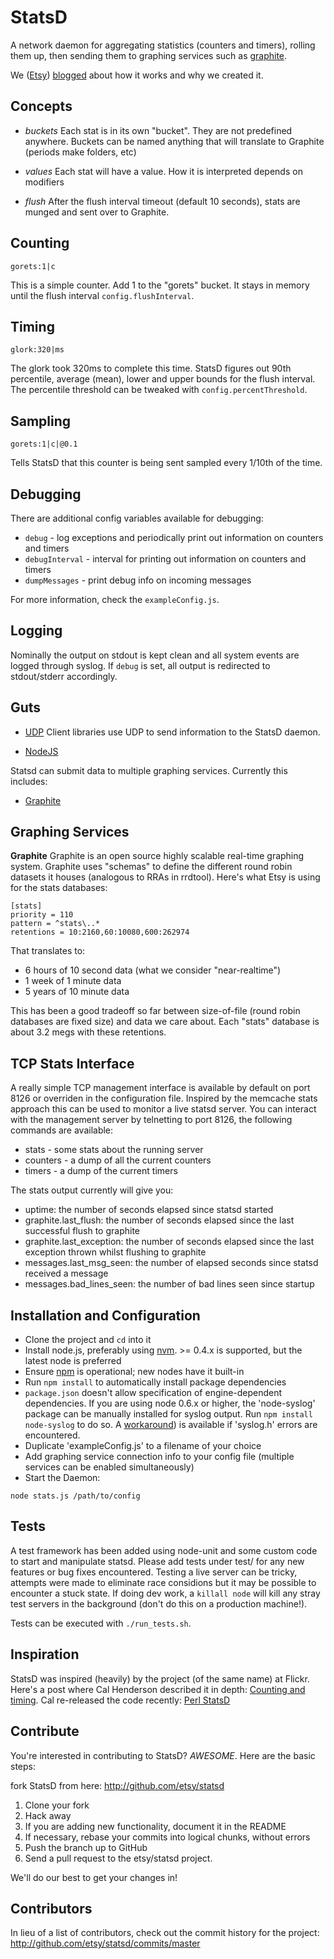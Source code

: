 StatsD
======

A network daemon for aggregating statistics (counters and timers), rolling them up, then sending them to graphing services such as [graphite][graphite].

We ([Etsy][etsy]) [blogged][blog post] about how it works and why we created it.


Concepts
--------

* *buckets*
  Each stat is in its own "bucket". They are not predefined anywhere. Buckets can be named anything that will translate to Graphite (periods make folders, etc)

* *values*
  Each stat will have a value. How it is interpreted depends on modifiers

* *flush*
  After the flush interval timeout (default 10 seconds), stats are munged and sent over to Graphite.

Counting
--------

    gorets:1|c

This is a simple counter. Add 1 to the "gorets" bucket. It stays in memory until the flush interval `config.flushInterval`.

Timing
------

    glork:320|ms

The glork took 320ms to complete this time. StatsD figures out 90th percentile, average (mean), lower and upper bounds for the flush interval.  The percentile threshold can be tweaked with `config.percentThreshold`.

Sampling
--------

    gorets:1|c|@0.1

Tells StatsD that this counter is being sent sampled every 1/10th of the time.

Debugging
---------

There are additional config variables available for debugging:

* `debug` - log exceptions and periodically print out information on counters and timers
* `debugInterval` - interval for printing out information on counters and timers
* `dumpMessages` - print debug info on incoming messages

For more information, check the `exampleConfig.js`.

Logging
-------

Nominally the output on stdout is kept clean and all system events are logged through syslog.
If `debug` is set, all output is redirected to stdout/stderr accordingly.

Guts
----

* [UDP][udp]
  Client libraries use UDP to send information to the StatsD daemon.

* [NodeJS][node]

Statsd can submit data to multiple graphing services. Currently this includes:

* [Graphite][graphite]


Graphing Services
-----------------

**Graphite**
Graphite is an open source highly scalable real-time graphing system. Graphite uses "schemas" to define the different round robin datasets it houses (analogous to RRAs in rrdtool). Here's what Etsy is using for the stats databases:

    [stats]
    priority = 110
    pattern = ^stats\..*
    retentions = 10:2160,60:10080,600:262974

That translates to:

* 6 hours of 10 second data (what we consider "near-realtime")
* 1 week of 1 minute data
* 5 years of 10 minute data

This has been a good tradeoff so far between size-of-file (round robin databases are fixed size) and data we care about. Each "stats" database is about 3.2 megs with these retentions.

TCP Stats Interface
-------------------

A really simple TCP management interface is available by default on port 8126 or overriden in the configuration file. Inspired by the memcache stats approach this can be used to monitor a live statsd server.  You can interact with the management server by telnetting to port 8126, the following commands are available:

* stats - some stats about the running server
* counters - a dump of all the current counters
* timers - a dump of the current timers

The stats output currently will give you:

* uptime: the number of seconds elapsed since statsd started
* graphite.last_flush: the number of seconds elapsed since the last successful flush to graphite
* graphite.last_exception: the number of seconds elapsed since the last exception thrown whilst flushing to graphite
* messages.last_msg_seen: the number of elapsed seconds since statsd received a message
* messages.bad_lines_seen: the number of bad lines seen since startup

Installation and Configuration
------------------------------

 * Clone the project and `cd` into it
 * Install node.js, preferably using [nvm][nvm]. >= 0.4.x is supported, but the latest node is preferred
 * Ensure [npm][npm] is operational; new nodes have it built-in
 * Run `npm install` to automatically install package dependencies
 * `package.json` doesn't allow specification of engine-dependent dependencies. If you are using node 0.6.x or higher, the 'node-syslog' package can be manually installed for syslog output. Run `npm install node-syslog` to do so. A [workaround](https://gist.github.com/1632460)) is available if 'syslog.h' errors are encountered.
 * Duplicate 'exampleConfig.js' to a filename of your choice
 * Add graphing service connection info to your config file (multiple services can be enabled simultaneously)
 * Start the Daemon:

```
node stats.js /path/to/config
```

Tests
-----

A test framework has been added using node-unit and some custom code to start and manipulate statsd. Please add tests under test/ for any new features or bug fixes encountered. Testing a live server can be tricky, attempts were made to eliminate race considions but it may be possible to encounter a stuck state. If doing dev work, a `killall node` will kill any stray test servers in the background (don't do this on a production machine!).

Tests can be executed with `./run_tests.sh`.

Inspiration
-----------

StatsD was inspired (heavily) by the project (of the same name) at Flickr. Here's a post where Cal Henderson described it in depth:
[Counting and timing](http://code.flickr.com/blog/2008/10/27/counting-timing/). Cal re-released the code recently: [Perl StatsD](https://github.com/iamcal/Flickr-StatsD)


Contribute
---------------------

You're interested in contributing to StatsD? *AWESOME*. Here are the basic steps:

fork StatsD from here: http://github.com/etsy/statsd

1. Clone your fork
2. Hack away
3. If you are adding new functionality, document it in the README
4. If necessary, rebase your commits into logical chunks, without errors
5. Push the branch up to GitHub
6. Send a pull request to the etsy/statsd project.

We'll do our best to get your changes in!

[graphite]: http://graphite.wikidot.com
[etsy]: http://www.etsy.com
[blog post]: http://codeascraft.etsy.com/2011/02/15/measure-anything-measure-everything/
[node]: http://nodejs.org
[udp]: http://enwp.org/udp
[npm]: http://npmjs.org
[nvm]: https://github.com/creationix/nvm


Contributors
-----------------

In lieu of a list of contributors, check out the commit history for the project:
http://github.com/etsy/statsd/commits/master
